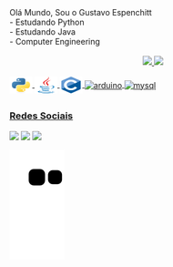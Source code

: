 <div align=120px>
Olá Mundo, Sou o Gustavo Espenchitt<br>
- Estudando Python<br>
- Estudando Java<br>
- Computer Engineering<br>
</div>
<br>
<div align="center">
  <a href="https://github.com/imtavin">
  <img height="180em" src="https://github-readme-stats.vercel.app/api/index/?username=imtavin&show_icons=true&theme=dark&count_private=true"/>
  <img height="180em" src="https://github-readme-stats.vercel.app/api/top-langs/?username=imtavin&theme=dark&layout=compact&langs_count=8"/>
</div>
<div style="display: inline_block"><br>
  <img align="center" alt="py" height="30" width="40" src="https://raw.githubusercontent.com/devicons/devicon/master/icons/python/python-original.svg">
  <img align="center" alt="java" height="30" width="40" src="https://raw.githubusercontent.com/devicons/devicon/master/icons/java/java-original.svg">
  <img align="center" alt="c" height="30" width="40" src="https://raw.githubusercontent.com/devicons/devicon/master/icons/c/c-original.svg">
  <img align="center" alt="arduino "height="30" width="40" src="https://cdn.jsdelivr.net/gh/devicons/devicon/icons/arduino/arduino-original.svg">
  <img align="center" alt="mysql" height="30" width="40" src="https://cdn.jsdelivr.net/gh/devicons/devicon/icons/mysql/mysql-plain.svg">
  
  ##
 
 <h3>Redes Sociais</h3>
 
<div> 
  <a href="https://instagram.com/tavx13" target="_blank"><img src="https://img.shields.io/badge/-Instagram-%23E4405F?style=for-the-badge&logo=instagram&logoColor=white" target="_blank"></a>
  <a href = "mailto:gustavo.t.espenchitt@gmail.com"><img src="https://img.shields.io/badge/-Gmail-%23333?style=for-the-badge&logo=gmail&logoColor=white" target="_blank"></a>
  <a href="https://www.linkedin.com/in/gustavo-espenchitt" target="_blank"><img src="https://img.shields.io/badge/-LinkedIn-%230077B5?style=for-the-badge&logo=linkedin&logoColor=white" target="_blank"></a> 

   ![Snake animation](https://github.com/imtavin/imtavin/blob/output/github-contribution-grid-snake.svg)
  
</div>
